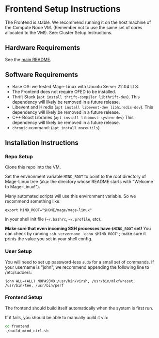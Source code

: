 # Frontend Setup Instructions

The Frontend is stable. 
We recommend running it on the host machine of the Compute Node VM. 
(Remember not to use the same set of cores allocated to the VM!). 
See: Cluster Setup Instructions. 

## Hardware Requirements

See the [main README](../README.md). 

## Software Requirements

- Base OS: we tested Mage-Linux with Ubuntu Server 22.04 LTS. 
- The Frontend does not require OFED to be installed. 
- Thrift Stack (`apt install thrift-compiler libthrift-dev`). 
  This dependency will likely be removed in a future release. 
- Libevent and Hiredis (`apt install libevent-dev libhiredis-dev`). 
  This dependency will likely be removed in a future release. 
- C++ Boost Libraries (`apt install libboost-system-dev`)
  This dependency will likely be removed in a future release. 
- `chronic` command: (`apt install moreutils`). 

## Installation Instructions

### Repo Setup

Clone this repo into the VM. 

Set the environment variable `MIND_ROOT` to point to the root directory of
Mage-Linux tree (aka: the directory whose README starts with "Welcome to
Mage-Linux!"). 

Many automated scripts will use this environment variable. 
So we recommend something like: 

```
export MIND_ROOT="$HOME/mage/mage-linux"
```

in your shell init file (`~/.bashrc`, `~/.profile`, etc). 

**Make sure that even incoming SSH processes have `$MIND_ROOT` set!**
You can check by running `ssh servername 'echo $MIND_ROOT'`; make sure it
prints the value you set in your shell config. 

### User Setup

You will need to set up password-less `sudo` for a small set of commands. 
If your username is "john", we recommend appending the following line to
/etc/sudoers: 
```
john ALL=(ALL) NOPASSWD:/usr/bin/virsh, /usr/bin/mlxfwreset, /usr/bin/tee, /usr/bin/perf
```

### Frontend Setup

The frontend should build itself automatically when the system is first run. 

If it fails, you should be able to manually build it via: 

```sh
cd frontend
./build_mind_ctrl.sh
```
